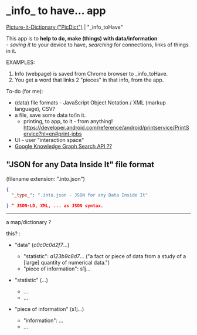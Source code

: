 # \_info_ to have... app
[Picture-It-Dictionary ("PicDict")](Picture-It-Dictionary.md) \| "\_info_toHave"

This app is to **help to do, make (things) with data/information**  
\- _saving it_ to your device to have, _searching_ for connections, links of things in it.

EXAMPLES:
1. Info (webpage) is saved from Chrome browser to _info_toHave.
2. You get a word that links 2 "pieces" in that info, from the app.

To-do (for me):
 - (data) file formats - JavaScript Object Notation / XML (markup language), CSV?
 - a file, save some data to/in it.
   - printing, to app, to it - from anything!
   https://developer.android.com/reference/android/printservice/PrintService?hl=en#print-jobs
 - UI - user "interaction space"
 - [Google Knowledge Graph Search API ??](https://developers.google.com/knowledge-graph)

## "JSON for any Data Inside It" file format
(filename extension: ".into.json")

```json
{
  "_type_": ".into.json - JSON for any Data Inside It"

} ^ JSON-LD, XML, ... as JSON syntax. 
```

***

a map/dictionary ?

this? :
- "data" (*c0c0c0d2f7*...)
   - "statistic": *a123b9c8d7*... ("a fact or piece of data from a study of a \[large] quantity of numerical data.")
   - "piece of information": s1j...

 - "statistic" (...)
   - ...
   - ...

 - "piece of information" (s1j...)
   - "information": ...
   - ...

